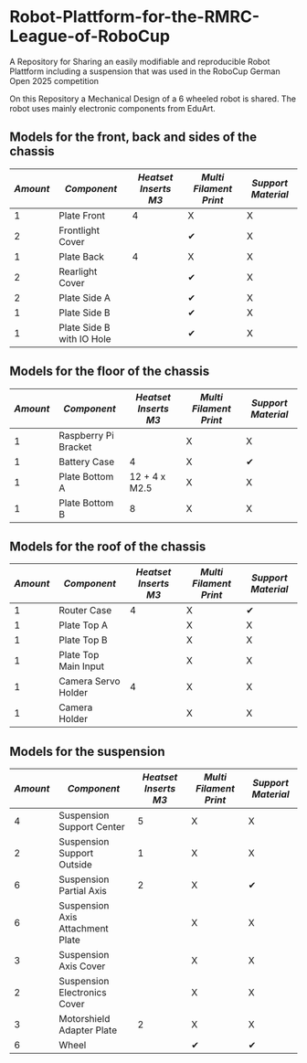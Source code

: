 # Robot-Plattform-for-the-RMRC-League-of-RoboCup
A Repository for Sharing an easily modifiable and reproducible Robot Plattform including a suspension that was used in the RoboCup German Open 2025 competition

On this Repository a Mechanical Design of a 6 wheeled robot is shared. The robot uses mainly electronic components from EduArt.



## Models for the front, back and sides of the chassis
|*Amount* | *Component* | *Heatset Inserts M3* | *Multi Filament Print* | *Support Material* | 
| ----- | ----- | ----- | ----- | ----- |
| 1 | Plate Front | 4 | X | X |
|2|Frontlight Cover||✔|X|
|1|Plate Back|4|X|X|
|2|Rearlight Cover||✔|X|
|2|Plate Side A||✔|X|
|1|Plate Side B||✔|X|
|1|Plate Side B with IO Hole||✔|X|

## Models for the floor of the chassis
|*Amount* | *Component* | *Heatset Inserts M3* | *Multi Filament Print* | *Support Material* | 
| ----- | ----- | ----- | ----- | ----- |
|1|Raspberry Pi Bracket||X|X|
|1|Battery Case|4|X|✔|
|1|Plate Bottom A|12 + 4 x M2.5|X|X|
|1|Plate Bottom B|8|X|X|

## Models for the roof of the chassis
|*Amount* | *Component* | *Heatset Inserts M3* | *Multi Filament Print* | *Support Material* | 
| ----- | ----- | ----- | ----- | ----- |
|1|Router Case|4|X|✔|
|1|Plate Top A||X|X|
|1|Plate Top B||X|X|
|1|Plate Top Main Input||X|X|
|1|Camera Servo Holder|4|X|X|
|1|Camera Holder||X|X|

## Models for the suspension
|*Amount* | *Component* | *Heatset Inserts M3* | *Multi Filament Print* | *Support Material* | 
| ----- | ----- | ----- | ----- | ----- |
|4|Suspension Support Center|5|X|X|
|2|Suspension Support Outside|1|X|X|
|6|Suspension Partial Axis|2|X|✔|
|6|Suspension Axis Attachment Plate||X|X|
|3|Suspension Axis Cover||X|X|
|2|Suspension Electronics Cover||X|X|
|3|Motorshield Adapter Plate|2|X|X|
|6|Wheel||✔|✔|
